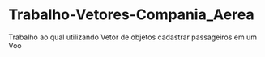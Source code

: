 # Trabalho-Vetores-Compania_Aerea
 Trabalho ao qual utilizando Vetor de objetos cadastrar passageiros em um Voo
